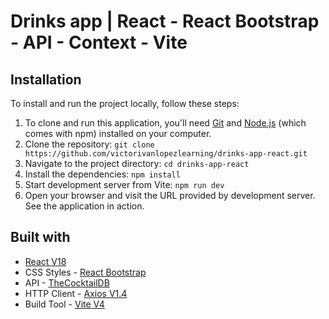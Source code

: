 # Drinks app | React - React Bootstrap - API - Context - Vite

## Installation

To install and run the project locally, follow these steps:

1. To clone and run this application, you'll need [Git](https://git-scm.com/) and [Node.js](https://nodejs.org/es) (which comes with npm) installed on your computer.
2. Clone the repository: `git clone https://github.com/victorivanlopezlearning/drinks-app-react.git`
3. Navigate to the project directory: `cd drinks-app-react`
4. Install the dependencies: `npm install`
5. Start development server from Vite: `npm run dev`
6. Open your browser and visit the URL provided by development server. See the application in action.

## Built with

- [React V18](https://es.react.dev/)
- CSS Styles - [React Bootstrap](https://react-bootstrap.github.io/)
- API - [TheCocktailDB](https://www.thecocktaildb.com/)
- HTTP Client - [Axios V1.4](https://axios-http.com/docs/intro)
- Build Tool - [Vite V4](https://vitejs.dev)
